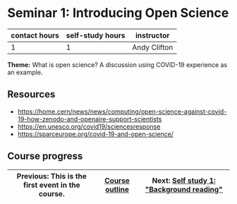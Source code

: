 # Seminar 1: Introducing Open Science

| contact hours | self-study hours | instructor |
|---|---|---|
| 1 | 1 | Andy Clifton |

**Theme:** What is open science? A discussion using COVID-19 experience as an example.

## Resources
- https://home.cern/news/news/computing/open-science-against-covid-19-how-zenodo-and-openaire-support-scientists
- https://en.unesco.org/covid19/sciencesresponse
- https://sparceurope.org/covid-19-and-open-science/


## Course progress
| Previous: This is the first event in the course. | [Course outline](readme.md#course-outline) | Next: [Self study 1: "Background reading"](selfstudy1.md) |
|---|---|---|



